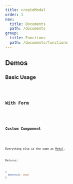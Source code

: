 ```yaml
---
title: createModal
order: 1
nav:
  title: Documents
  path: /documents
group:
  title: Functions
  path: /documents/functions
---
```


## Demos

### Basic Usage

<code title="Basic" src="./demos/basic.tsx" />

### With Form

<code
  title="With Form"
  src="./demos/with-form.tsx"
  desc="Attempts to call `Form`'s `validateFieldsReturnFormatValue` or `validateFields` method when you click Ok button, and its returned value will be passed to `onOk`. If `onOk` returns a promise, Ok button will be loading until the promise done, if rejected, the modal won't close."
/>

### Custom Component

<code
  title="Custom Component"
  src="./demos/custom.tsx"
  desc="Custom Component is treated like a form."
/>

<API>Everything else is the same as [Modal](https://ant.design/components/modal/#header).

Returns:

```ts
{
  destory(): void
}
```

</API>
